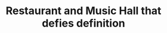 ---
templateKey: about-page
about_title: "About"
title: "Restaurant and Music Hall that defies definition"
description: "We are a hub of creative energy pushing the boundaries of collaboration in food, music, and art. Not afraid to explore new territories and shine the light on creators of all kinds - we are here to celebrate our community with you."
community_title: "Community"
community_description_p1: "We want to be a driving force in Visalia's creative
community. The Cellar Door is a platform for people that make rad things and want to share it with their community."
community_description_p2: "We want to bring in music, food, and art that will inspire the next generation of creators and build an army that will show up and support them."
community_description_p3: "If your business or organization is looking for a home to express themselves with a unique event or private gathering we want to be your home."
culture_title: "Culture"
culture_description_p1: "By partnering with nonprofits like the Sound N Vision Foundation and The Source and other community groups we are trying to bring rich cultural experiences for all ages to our community."
culture_description_p2: "We believe live music and performance art of all kinds are transformative and essential to creating an identity for your city."
---